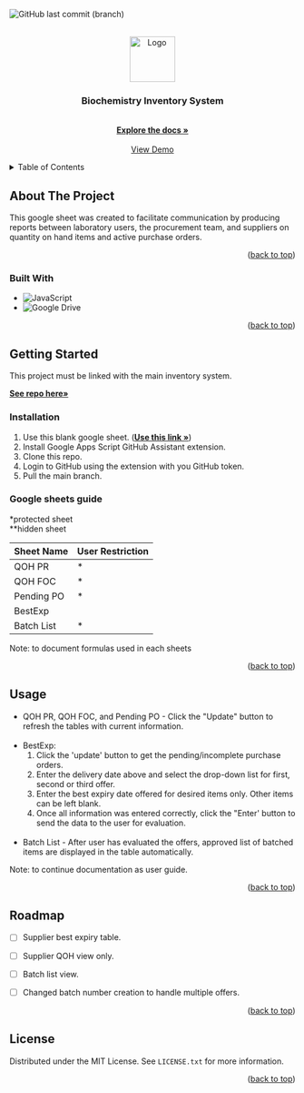 <a name="readme-top"></a>
![GitHub last commit (branch)](https://img.shields.io/github/last-commit/azmi-maz/supplier-view-inventory-system/main)

<!-- PROJECT LOGO -->
<br />
<div align="center">
  <a href="https://github.com/azmi-maz/supplier-view-inventory-system">
    <img src="https://user-images.githubusercontent.com/87229604/208306950-c85c5315-9ebf-4991-9ff7-fe0b83cad68a.gif" alt="Logo" width="80" height="80">
  </a>

<h3 align="center">Biochemistry Inventory System</h3>

  <p align="center">
    <br />
    <a href="https://github.com/azmi-maz/supplier-view-inventory-system"><strong>Explore the docs »</strong></a>
    <br />
    <br />
    <a href="https://docs.google.com/spreadsheets/d/112cK9eQ46rDTaCUN1-XG0J1UbEctLL5OyU2uwpctmBY/edit?usp=share_link">View Demo</a>
  </p>
</div>


<!-- TABLE OF CONTENTS -->
<details>
  <summary>Table of Contents</summary>
  <ol>
    <li>
      <a href="#about-the-project">About The Project</a>
      <ul>
        <li><a href="#built-with">Built With</a></li>
      </ul>
    </li>
    <li>
      <a href="#getting-started">Getting Started</a>
      <ul>
        <li><a href="#installation">Installation</a></li>
        <li><a href="#google-sheets-guide">Google sheets guide/a></li>
      </ul>
    </li>
    <li><a href="#usage">Usage</a></li>
    <li><a href="#roadmap">Roadmap</a></li>
    <li><a href="#license">License</a></li>
  </ol>
</details>



<!-- ABOUT THE PROJECT -->
## About The Project

This google sheet was created to facilitate communication by producing reports between laboratory users, the procurement team, and suppliers on quantity on hand items and active purchase orders.

<p align="right">(<a href="#readme-top">back to top</a>)</p>



### Built With

* ![JavaScript](https://img.shields.io/badge/javascript-%23323330.svg?style=for-the-badge&logo=javascript&logoColor=%23F7DF1E)
* ![Google Drive](https://img.shields.io/badge/Google%20Drive-4285F4?style=for-the-badge&logo=googledrive&logoColor=white)

<p align="right">(<a href="#readme-top">back to top</a>)</p>



<!-- GETTING STARTED -->
## Getting Started

This project must be linked with the main inventory system.
<br />

<a href="https://github.com/azmi-maz/inventory-system-for-biochem"><strong>See repo here»</strong></a>

### Installation

1. Use this blank google sheet. (<a href="https://docs.google.com/spreadsheets/d/1KIh-KPHvaxpolmzN2NEUr4tjh-nztMGPpGZwCHf5uEY/edit?usp=share_link"><strong>Use this link »</strong></a>)
2. Install Google Apps Script GitHub Assistant extension.
3. Clone this repo.
4. Login to GitHub using the extension with you GitHub token.
5. Pull the main branch.

### Google sheets guide

*protected sheet
<br />
**hidden sheet
<br />


| Sheet Name | User Restriction |
| ----------- | ----------- |
| QOH PR | * |
| QOH FOC | * |
| Pending PO | * |
| BestExp |  |
| Batch List | * |


Note: to document formulas used in each sheets


<p align="right">(<a href="#readme-top">back to top</a>)</p>



<!-- USAGE EXAMPLES -->
## Usage
<p>
  <ul>
    <li> QOH PR, QOH FOC, and Pending PO - Click the "Update" button to refresh the tables with current information.
      <br />
      <br />
    <li> BestExp:
        <ol>
           <li> Click the 'update' button to get the pending/incomplete purchase orders.
           <li> Enter the delivery date above and select the drop-down list for first, second or third offer.
           <li> Enter the best expiry date offered for desired items only. Other items can be left blank.
           <li> Once all information was entered correctly, click the "Enter' button to send the data to the user for evaluation.
      </ol>
      <br />
    <li> Batch List - After user has evaluated the offers, approved list of batched items are displayed in the table automatically.
   </ul>
</p>
Note: to continue documentation as user guide.

<p align="right">(<a href="#readme-top">back to top</a>)</p>



<!-- ROADMAP -->
## Roadmap

- [ ] Supplier best expiry table.
- [ ] Supplier QOH view only.
- [ ] Batch list view.
- [ ] Changed batch number creation to handle multiple offers.


<!-- See the [open issues](https://github.com/azmi-maz/supplier-view-inventory-system/issues) for a full list of proposed features (and known issues). -->

<p align="right">(<a href="#readme-top">back to top</a>)</p>




<!-- LICENSE -->
## License

Distributed under the MIT License. See `LICENSE.txt` for more information.

<p align="right">(<a href="#readme-top">back to top</a>)</p>

